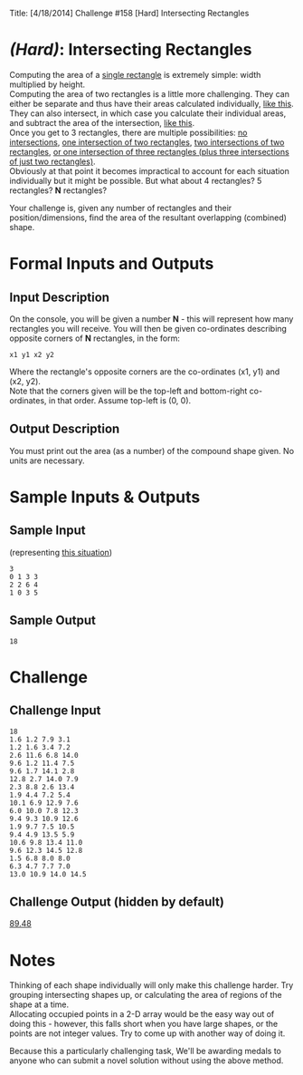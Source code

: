 Title: [4/18/2014] Challenge #158 [Hard] Intersecting Rectangles

# [](#HardIcon) _(Hard)_: Intersecting Rectangles

Computing the area of a [single rectangle](http://i.imgur.com/0W5Oiav.png) is extremely simple: width multiplied by height.  
Computing the area of two rectangles is a little more challenging. They can either be separate and thus have their areas calculated individually, [like this](http://i.imgur.com/IefYcFj.png). They can also intersect, in which case you calculate their individual areas, and subtract the area of the intersection, [like this](http://i.imgur.com/6GzHGrh.png).  
Once you get to 3 rectangles, there are multiple possibilities: [no intersections](http://i.imgur.com/Ja2TUMv.png), [one intersection of two rectangles](http://i.imgur.com/OgYPfxG.png), [two intersections of two rectangles](http://i.imgur.com/orCodUz.png), [or one intersection of three rectangles (plus three intersections of just two rectangles)](http://i.imgur.com/xW1E588.png).  
Obviously at that point it becomes impractical to account for each situation individually but it might be possible. But what about 4 rectangles? 5 rectangles? **N** rectangles?

Your challenge is, given any number of rectangles and their position/dimensions, find the area of the resultant overlapping (combined) shape.

# Formal Inputs and Outputs

## Input Description

On the console, you will be given a number **N** - this will represent how many rectangles you will receive. You will then be given co-ordinates describing opposite corners of **N** rectangles, in the form:

    x1 y1 x2 y2
    
Where the rectangle's opposite corners are the co-ordinates (x1, y1) and (x2, y2).  
Note that the corners given will be the top-left and bottom-right co-ordinates, in that order. Assume top-left is (0, 0).

## Output Description

You must print out the area (as a number) of the compound shape given. No units are necessary.

# Sample Inputs & Outputs

## Sample Input

(representing [this situation](http://i.imgur.com/l2xVFOi.png))

	3
	0 1 3 3
	2 2 6 4
	1 0 3 5

## Sample Output

	18

# Challenge

## Challenge Input

	18
	1.6 1.2 7.9 3.1
	1.2 1.6 3.4 7.2
	2.6 11.6 6.8 14.0
	9.6 1.2 11.4 7.5
	9.6 1.7 14.1 2.8
	12.8 2.7 14.0 7.9
	2.3 8.8 2.6 13.4
	1.9 4.4 7.2 5.4
	10.1 6.9 12.9 7.6
	6.0 10.0 7.8 12.3
	9.4 9.3 10.9 12.6
	1.9 9.7 7.5 10.5
	9.4 4.9 13.5 5.9
	10.6 9.8 13.4 11.0
	9.6 12.3 14.5 12.8
	1.5 6.8 8.0 8.0
	6.3 4.7 7.7 7.0
	13.0 10.9 14.0 14.5
	
## Challenge Output (hidden by default)

[89.48](/spoiler)
	
# Notes

Thinking of each shape individually will only make this challenge harder. Try grouping intersecting shapes up, or calculating the area of regions of the shape at a time.  
Allocating occupied points in a 2-D array would be the easy way out of doing this - however, this falls short when you have large shapes, or the points are not integer values. Try to come up with another way of doing it.

Because this a particularly challenging task, We'll be awarding medals to anyone who can submit a novel solution without using the above method.